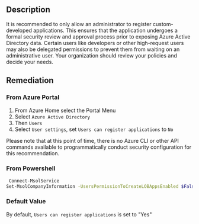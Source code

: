 ## Description

It is recommended to only allow an administrator to register custom-developed applications. This ensures that the application undergoes a formal security review and approval process prior to exposing Azure Active Directory data. Certain users like developers or other high-request users may also be delegated permissions to prevent them from waiting on an administrative user. Your organization should review your policies and decide your needs.

## Remediation

### From Azure Portal

  1. From Azure Home select the Portal Menu
  2. Select `Azure Active Directory`
  3. Then `Users`
  4. Select `User settings`, set `Users can register applications` to `No`

Please note that at this point of time, there is no Azure CLI or other API commands
available to programmatically conduct security configuration for this recommendation.

### From Powershell

```bash
 Connect-MsolService
Set-MsolCompanyInformation -UsersPermissionToCreateLOBAppsEnabled $False
```

### Default Value

By default, `Users can register applications` is set to "Yes"